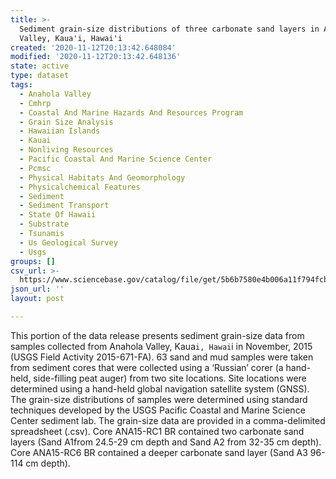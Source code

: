 ```yaml
---
title: >-
  Sediment grain-size distributions of three carbonate sand layers in Anahola
  Valley, Kaua'i, Hawai'i
created: '2020-11-12T20:13:42.648084'
modified: '2020-11-12T20:13:42.648136'
state: active
type: dataset
tags:
  - Anahola Valley
  - Cmhrp
  - Coastal And Marine Hazards And Resources Program
  - Grain Size Analysis
  - Hawaiian Islands
  - Kauai
  - Nonliving Resources
  - Pacific Coastal And Marine Science Center
  - Pcmsc
  - Physical Habitats And Geomorphology
  - Physicalchemical Features
  - Sediment
  - Sediment Transport
  - State Of Hawaii
  - Substrate
  - Tsunamis
  - Us Geological Survey
  - Usgs
groups: []
csv_url: >-
  https://www.sciencebase.gov/catalog/file/get/5b6b7580e4b006a11f794fcb?name=2015-671-FA_grainsize_Anahola_Kauai.csv
json_url: ''
layout: post

---
```

This portion of the data release presents sediment grain-size data from samples collected from Anahola Valley, Kaua`i, Hawai`i in November, 2015 (USGS Field Activity 2015-671-FA). 63 sand and mud samples were taken from sediment cores that were collected using a ‘Russian’ corer (a hand-held, side-filling peat auger) from two site locations. Site locations were determined using a hand-held global navigation satellite system (GNSS). The grain-size distributions of samples were determined using standard techniques developed by the USGS Pacific Coastal and Marine Science Center sediment lab. The grain-size data are provided in a comma-delimited spreadsheet (.csv). Core ANA15-RC1 BR contained two carbonate sand layers (Sand A1from 24.5-29 cm depth and Sand A2 from 32-35 cm depth). Core ANA15-RC6 BR contained a deeper carbonate sand layer (Sand A3 96-114 cm depth).

